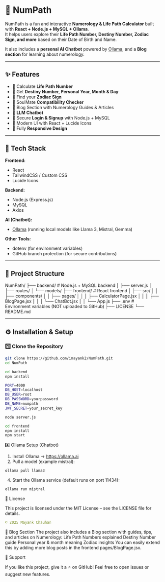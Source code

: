 # 🔢 NumPath

NumPath is a fun and interactive **Numerology & Life Path Calculator** built with **React + Node.js + MySQL + Ollama**.  
It helps users explore their **Life Path Number, Destiny Number, Zodiac Sign, and more** based on their Date of Birth and Name.  

It also includes a **personal AI Chatbot** powered by [Ollama](https://ollama.ai), and a **Blog section** for learning about numerology.

---

## ✨ Features

- 🧮 Calculate **Life Path Number**  
- 🔮 Get **Destiny Number, Personal Year, Month & Day**  
- 🌌 Find your **Zodiac Sign**  
- 💞 SoulMate **Compatibility Checker**  
- 📖 Blog Section with Numerology Guides & Articles  
- 🤖 **LLM Chatbot** 
- 🔐 Secure **Login & Signup** with Node.js + MySQL  
- 🎨 Modern UI with React + Lucide Icons  
- 📱 Fully **Responsive Design**  

---

## 🚀 Tech Stack

**Frontend:**  
- React  
- TailwindCSS / Custom CSS  
- Lucide Icons  

**Backend:**  
- Node.js (Express.js)  
- MySQL  
- Axios  

**AI (Chatbot):**  
- [Ollama](https://ollama.ai) (running local models like Llama 3, Mistral, Gemma)  

**Other Tools:**  
- dotenv (for environment variables)  
- GitHub branch protection (for secure contributions)  

---

## 📂 Project Structure

NumPath/
├── backend/ # Node.js + MySQL backend
│ ├── server.js
│ ├── routes/
│ └── models/
├── frontend/ # React frontend
│ ├── src/
│ │ ├── components/
│ │ ├── pages/
│ │ │ ├── CalculatorPage.jsx
│ │ │ ├── BlogPage.jsx
│ │ │ └── ChatBot.jsx
│ │ └── App.js
├── .env # Environment variables (NOT uploaded to GitHub)
├── LICENSE
└── README.md


---

## ⚙️ Installation & Setup

### 1️⃣ Clone the Repository
```bash
git clone https://github.com/imayank2/NumPath.git
cd NumPath
```
```bash
cd backend
npm install
```

```bash
PORT=4000
DB_HOST=localhost
DB_USER=root
DB_PASSWORD=yourpassword
DB_NAME=numpath
JWT_SECRET=your_secret_key
```
```bash
node server.js
```

```bash
cd frontend
npm install
npm start
```

4️⃣ Ollama Setup (Chatbot)

1. Install Ollama → https://ollama.ai
2. Pull a model (example mistral):
```bash
ollama pull llama3
```

4. Start the Ollama service (default runs on port 11434):
```bash
ollama run mistral
```


📜 License

This project is licensed under the MIT License – see the LICENSE file for details.
```yaml
© 2025 Mayank Chauhan
```

📖 Blog Section
The project also includes a Blog section with guides, tips, and articles on Numerology:
Life Path Numbers explained
Destiny Number guide
Personal year & month meaning
Zodiac insights
You can easily extend this by adding more blog posts in the frontend pages/BlogPage.jsx.


🌟 Support

If you like this project, give it a ⭐ on GitHub!
Feel free to open issues or suggest new features.




